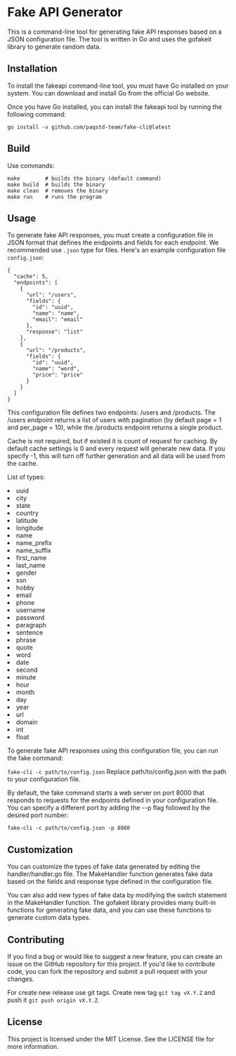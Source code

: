 # Fake API Generator

This is a command-line tool for generating fake API responses based on a JSON configuration file. The tool is written in Go and uses the gofakeit library to generate random data.

## Installation

To install the fakeapi command-line tool, you must have Go installed on your system. You can download and install Go from the official Go website.

Once you have Go installed, you can install the fakeapi tool by running the following command:

`go install -v github.com/paqstd-team/fake-cli@latest`

## Build
Use commands:

```
make        # builds the binary (default command)
make build  # builds the binary
make clean  # removes the binary
make run    # runs the program
```

## Usage

To generate fake API responses, you must create a configuration file in JSON format that defines the endpoints and fields for each endpoint. We recommended use `.json` type for files. Here's an example configuration file `config.json`:

```
{
  "cache": 5,
  "endpoints": [
    {
      "url": "/users",
      "fields": {
        "id": "uuid",
        "name": "name",
        "email": "email"
      },
      "response": "list"
    },
    {
      "url": "/products",
      "fields": {
        "id": "uuid",
        "name": "word",
        "price": "price"
      }
    }
  ]
}
```
This configuration file defines two endpoints: /users and /products. The /users endpoint returns a list of users with pagination (by default page = 1 and per_page = 10), while the /products endpoint returns a single product.

Cache is not required, but if existed it is count of request for caching. By default cache settings is 0 and every request will generate new data. If you specify -1, this will turn off further generation and all data will be used from the cache.

List of types:
<div>
  <div>
    <li>uuid</li>
    <li>city</li>
    <li>state</li>
    <li>country</li>
    <li>latitude</li>
    <li>longitude</li>
    <li>name</li>
    <li>name_prefix</li>
    <li>name_suffix</li>
  </div>
  <div>
    <li>first_name</li>
    <li>last_name</li>
    <li>gender</li>
    <li>ssn</li>
    <li>hobby</li>
    <li>email</li>
    <li>phone</li>
    <li>username</li>
    <li>password</li>
    <li>paragraph</li>
    <li>sentence</li>
    <li>phrase</li>
    <li>quote</li>
  </div>
  <div>
    <li>word</li>
    <li>date</li>
    <li>second</li>
    <li>minute</li>
    <li>hour</li>
    <li>month</li>
    <li>day</li>
    <li>year</li>
    <li>url</li>
    <li>domain</li>
    <li>int</li>
    <li>float</li>
  </div>
</div>

To generate fake API responses using this configuration file, you can run the fake command:

`fake-cli -c path/to/config.json`
Replace path/to/config.json with the path to your configuration file.

By default, the fake command starts a web server on port 8000 that responds to requests for the endpoints defined in your configuration file. You can specify a different port by adding the --p flag followed by the desired port number:

`fake-cli -c path/to/config.json -p 8080`

## Customization

You can customize the types of fake data generated by editing the handler/handler.go file. The MakeHandler function generates fake data based on the fields and response type defined in the configuration file.

You can also add new types of fake data by modifying the switch statement in the MakeHandler function. The gofakeit library provides many built-in functions for generating fake data, and you can use these functions to generate custom data types.

## Contributing

If you find a bug or would like to suggest a new feature, you can create an issue on the GitHub repository for this project. If you'd like to contribute code, you can fork the repository and submit a pull request with your changes.

For create new release use git tags. Create new tag `git tag vX.Y.Z` and push it `git push origin vX.Y.Z`.

## License

This project is licensed under the MIT License. See the LICENSE file for more information.
